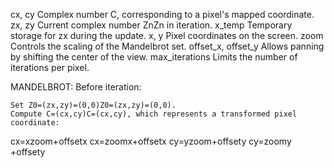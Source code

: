 cx, cy	Complex number C, corresponding to a pixel's mapped coordinate.
zx, zy	Current complex number ZnZn​ in iteration.
x_temp	Temporary storage for zx during the update.
x, y	Pixel coordinates on the screen.
zoom	Controls the scaling of the Mandelbrot set.
offset_x, offset_y	Allows panning by shifting the center of the view.
max_iterations	Limits the number of iterations per pixel.

MANDELBROT:
Before iteration:

    Set Z0=(zx,zy)=(0,0)Z0​=(zx,zy)=(0,0).
    Compute C=(cx,cy)C=(cx,cy), which represents a transformed pixel coordinate:

cx=xzoom+offsetx
cx=zoomx​+offsetx​
cy=yzoom+offsety
cy=zoomy​+offsety​